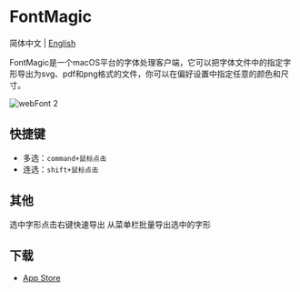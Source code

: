 # FontMagic
简体中文 | [English](./README.md)

FontMagic是一个macOS平台的字体处理客户端，它可以把字体文件中的指定字形导出为svg、pdf和png格式的文件，你可以在偏好设置中指定任意的颜色和尺寸。

![webFont 2](https://github.com/leibnizli/WebFont/assets/1193966/de9131c2-d5e4-4444-a3ee-2894c44c73ee)

## 快捷键

* 多选：`command+鼠标点击`
* 连选：`shift+鼠标点击`

## 其他
选中字形点击右键快速导出
从菜单栏批量导出选中的字形

## 下载

* <a href="https://itunes.apple.com/cn/app/id1181350496">App Store</a>
